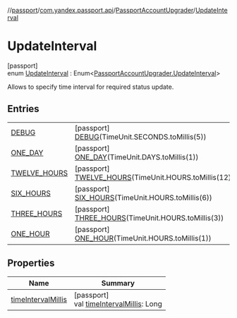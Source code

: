 //[passport](../../../../index.md)/[com.yandex.passport.api](../../index.md)/[PassportAccountUpgrader](../index.md)/[UpdateInterval](index.md)

# UpdateInterval

[passport]\
enum [UpdateInterval](index.md) : Enum&lt;[PassportAccountUpgrader.UpdateInterval](index.md)&gt; 

Allows to specify time interval for required status update.

## Entries

| | |
|---|---|
| [DEBUG](-d-e-b-u-g/index.md) | [passport]<br>[DEBUG](-d-e-b-u-g/index.md)(TimeUnit.SECONDS.toMillis(5)) |
| [ONE_DAY](-o-n-e_-d-a-y/index.md) | [passport]<br>[ONE_DAY](-o-n-e_-d-a-y/index.md)(TimeUnit.DAYS.toMillis(1)) |
| [TWELVE_HOURS](-t-w-e-l-v-e_-h-o-u-r-s/index.md) | [passport]<br>[TWELVE_HOURS](-t-w-e-l-v-e_-h-o-u-r-s/index.md)(TimeUnit.HOURS.toMillis(12)) |
| [SIX_HOURS](-s-i-x_-h-o-u-r-s/index.md) | [passport]<br>[SIX_HOURS](-s-i-x_-h-o-u-r-s/index.md)(TimeUnit.HOURS.toMillis(6)) |
| [THREE_HOURS](-t-h-r-e-e_-h-o-u-r-s/index.md) | [passport]<br>[THREE_HOURS](-t-h-r-e-e_-h-o-u-r-s/index.md)(TimeUnit.HOURS.toMillis(3)) |
| [ONE_HOUR](-o-n-e_-h-o-u-r/index.md) | [passport]<br>[ONE_HOUR](-o-n-e_-h-o-u-r/index.md)(TimeUnit.HOURS.toMillis(1)) |

## Properties

| Name | Summary |
|---|---|
| [timeIntervalMillis](time-interval-millis.md) | [passport]<br>val [timeIntervalMillis](time-interval-millis.md): Long |
